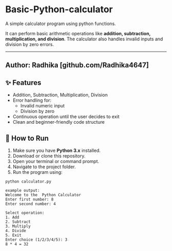 # Basic-Python-calculator
A simple calculator program using python functions.

It can perform basic arithmetic operations like **addition, subtraction, multiplication, and division**. The calculator also handles invalid inputs and division by zero errors.


---
Author: Radhika [github.com/Radhika4647]
---

## ✨ Features

- Addition, Subtraction, Multiplication, Division
- Error handling for:
  - Invalid numeric input
  - Division by zero
- Continuous operation until the user decides to exit
- Clean and beginner-friendly code structure

## 🚀 How to Run

1. Make sure you have **Python 3.x** installed.
2. Download or clone this repository.
3. Open your terminal or command prompt.
4. Navigate to the project folder.
5. Run the program using:

```pyhton
python calculator.py

example output:  
Welcome to the  Python Calculator
Enter first number: 8
Enter second number: 4

Select operation:
1. Add
2. Subtract
3. Multiply
4. Divide
5. Exit
Enter choice (1/2/3/4/5): 3
8 * 4 = 32



